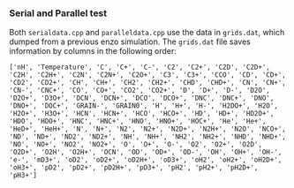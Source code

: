 ### Serial and Parallel test
Both `serialdata.cpp` and `paralleldata.cpp` use the data in `grids.dat`, which dumped from a previous enzo simulation. The `grids.dat` file saves information by columns in the following order:
```
['nH', 'Temperature', 'C', 'C+', 'C-', 'C2', 'C2+', 'C2D', 'C2D+', 'C2H', 'C2H+', 'C2N', 'C2N+', 'C2O+', 'C3', 'C3+', 'CCO', 'CD', 'CD+', 'CD2', 'CD2+', 'CH', 'CH+', 'CH2', 'CH2+', 'CHD', 'CHD+', 'CN', 'CN+', 'CN-', 'CNC+', 'CO', 'CO+', 'CO2', 'CO2+', 'D', 'D+', 'D-', 'D2O', 'D2O+', 'D3O+', 'DCN', 'DCN+', 'DCO', 'DCO+', 'DNC', 'DNC+', 'DNO', 'DNO+', 'DOC+', 'GRAIN-', 'GRAIN0', 'H', 'H+', 'H-', 'H2DO+', 'H2O', 'H2O+', 'H3O+', 'HCN', 'HCN+', 'HCO', 'HCO+', 'HD', 'HD+', 'HD2O+', 'HDO', 'HDO+', 'HNC', 'HNC+', 'HNO', 'HNO+', 'HOC+', 'He', 'He+', 'HeD+', 'HeH+', 'N', 'N+', 'N2', 'N2+', 'N2D+', 'N2H+', 'N2O', 'NCO+', 'ND', 'ND+', 'ND2', 'ND2+', 'NH', 'NH+', 'NH2', 'NH2+', 'NHD', 'NHD+', 'NO', 'NO+', 'NO2', 'NO2+', 'O', 'O+', 'O-', 'O2', 'O2+', 'O2D', 'O2D+', 'O2H', 'O2H+', 'OCN', 'OD', 'OD+', 'OD-', 'OH', 'OH+', 'OH-', 'e-', 'mD3+', 'oD2', 'oD2+', 'oD2H+', 'oD3+', 'oH2', 'oH2+', 'oH2D+', 'oH3+', 'pD2', 'pD2+', 'pD2H+', 'pD3+', 'pH2', 'pH2+', 'pH2D+', 'pH3+']
```